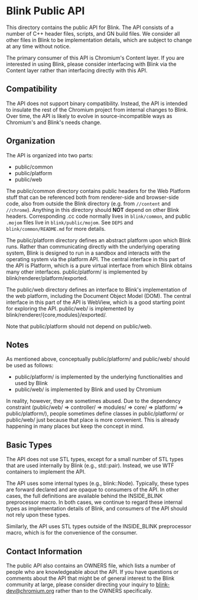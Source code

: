 Blink Public API
================

This directory contains the public API for Blink. The API consists of a number
of C++ header files, scripts, and GN build files. We consider all other files
in Blink to be implementation details, which are subject to change at any time
without notice.

The primary consumer of this API is Chromium's Content layer. If you are
interested in using Blink, please consider interfacing with Blink via the
Content layer rather than interfacing directly with this API.

Compatibility
-------------

The API does not support binary compatibility. Instead, the API is intended to
insulate the rest of the Chromium project from internal changes to Blink.  Over
time, the API is likely to evolve in source-incompatible ways as Chromium's and
Blink's needs change.

Organization
------------

The API is organized into two parts:

  - public/common
  - public/platform
  - public/web

The public/common directory contains public headers for the Web Platform stuff
that can be referenced both from renderer-side and browser-side code, also
from outside the Blink directory (e.g. from `//content` and `//chrome`).
Anything in this directory should **NOT** depend on other Blink headers.
Corresponding .cc code normally lives in `blink/common`, and public `.mojom`
files live in `blink/public/mojom`.  See `DEPS` and `blink/common/README.md`
for more details.

The public/platform directory defines an abstract platform upon which Blink
runs. Rather than communicating directly with the underlying operating system,
Blink is designed to run in a sandbox and interacts with the operating system
via the platform API. The central interface in this part of the API is
Platform, which is a pure virtual interface from which Blink obtains many other
interfaces. public/platform/ is implemented by blink/renderer/platform/exported.

The public/web directory defines an interface to Blink's implementation of the
web platform, including the Document Object Model (DOM). The central interface
in this part of the API is WebView, which is a good starting point for
exploring the API. public/web/ is implemented by
blink/renderer/{core,modules}/exported/.

Note that public/platform should not depend on public/web.

Notes
-----

As mentioned above, conceptually public/platform/ and public/web/ should be
used as follows:

  - public/platform/ is implemented by the underlying functionalities and used by Blink
  - public/web/ is implemented by Blink and used by Chromium

In reality, however, they are sometimes abused. Due to the dependency constraint
(public/web/ => controller/ => modules/ => core/ => platform/ => public/platform/),
people sometimes define classes in public/platform/ or public/web/ just because
that place is more convenient. This is already happening in many places but keep
the concept in mind.

Basic Types
-----------

The API does not use STL types, except for a small number of STL types that are
used internally by Blink (e.g., std::pair). Instead, we use WTF containers to
implement the API.

The API uses some internal types (e.g., blink::Node). Typically, these types
are forward declared and are opaque to consumers of the API. In other cases,
the full definitions are available behind the INSIDE_BLINK preprocessor macro.
In both cases, we continue to regard these internal types as implementation
details of Blink, and consumers of the API should not rely upon these types.

Similarly, the API uses STL types outside of the INSIDE_BLINK preprocessor
macro, which is for the convenience of the consumer.

Contact Information
-------------------

The public API also contains an OWNERS file, which lists a number of people who
are knowledgeable about the API. If you have questions or comments about the
API that might be of general interest to the Blink community at large, please
consider directing your inquiry to blink-dev@chromium.org rather than to the
OWNERS specifically.
